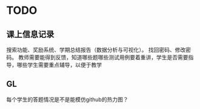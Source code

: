 # TODO

## 课上信息记录
搜索功能、奖励系统、学期总结报告（数据分析与可视化）。
找回密码、修改密码。
教师需要能得到反馈，知道哪些题哪些测试用例要着重讲，学生是否需要指导，哪些学生需要重点辅导，以便于教学

## GL
每个学生的答题情况是不是能模仿github的热力图？